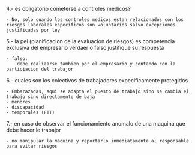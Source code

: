 4.- es obligatorio cometerse a controles medicos?

    - No, solo cuando los controles medicos estan relacionados con los riesgos laborales especificos son voluntarios salvo excepciones justificadas por ley

5.- la pei (planificacion de la evaluacion de riesgos)  es competencia exclusiva del empresario verdaer o falso justifique su respuesta

    - falso: 
        debe realizarse tambien por el empresario y contando con la particiacion del trabajor 



6.- cuales son los colectivos de trabajadores expecificamente protegidos

    - Embarazadas, aqui se adapta el puesto de trabajo sino se cambia el trabajo sino directamente de baja 
    - menores
    - discapacidad
    - temporales (ETT)


7.- en caso de observar el funcionamiento anomalo de una maquina que debe hacer le trabajor

    - no manipular la maquina y reportarlo inmediatamente al responsable para evitar riesgos 